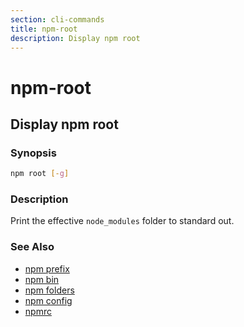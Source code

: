 ```yaml
---
section: cli-commands
title: npm-root
description: Display npm root
---
```


# npm-root

## Display npm root

### Synopsis
```bash
npm root [-g]
```

### Description

Print the effective `node_modules` folder to standard out.

### See Also

* [npm prefix](/cli-commands/npm-prefix)
* [npm bin](/cli-commands/npm-bin)
* [npm folders](/configuring-npm/folders)
* [npm config](/cli-commands/npm-config)
* [npmrc](/configuring-npm/npmrc)
